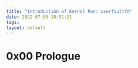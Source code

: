```yaml
---
title: "Introduction of Kernel Pwn: userfaultfd"
date: 2022-07-03 18:52:21
tags: 
layout: default
---
```


# 0x00 Prologue
